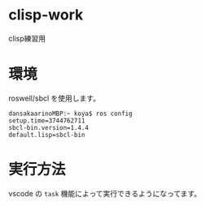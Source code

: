 # clisp-work
clisp練習用

# 環境
roswell/sbcl を使用します。
````
dansakaarinoMBP:~ koya$ ros config
setup.time=3744762711
sbcl-bin.version=1.4.4
default.lisp=sbcl-bin
````

# 実行方法
vscode の `task` 機能によって実行できるようになってます。